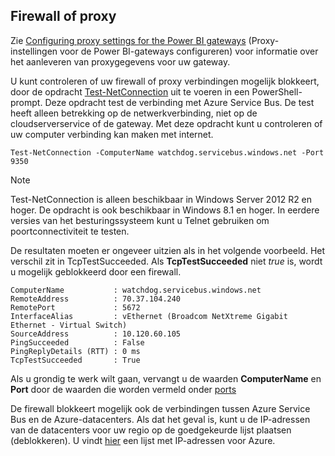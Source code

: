 ## <a name="firewall-or-proxy"></a>Firewall of proxy
Zie [Configuring proxy settings for the Power BI gateways](../service-gateway-proxy.md) (Proxy-instellingen voor de Power BI-gateways configureren) voor informatie over het aanleveren van proxygegevens voor uw gateway.

U kunt controleren of uw firewall of proxy verbindingen mogelijk blokkeert, door de opdracht [Test-NetConnection](https://technet.microsoft.com/library/dn372891.aspx) uit te voeren in een PowerShell-prompt. Deze opdracht test de verbinding met Azure Service Bus. De test heeft alleen betrekking op de netwerkverbinding, niet op de cloudserverservice of de gateway. Met deze opdracht kunt u controleren of uw computer verbinding kan maken met internet.

    Test-NetConnection -ComputerName watchdog.servicebus.windows.net -Port 9350

> [!NOTE]
> Test-NetConnection is alleen beschikbaar in Windows Server 2012 R2 en hoger. De opdracht is ook beschikbaar in Windows 8.1 en hoger. In eerdere versies van het besturingssysteem kunt u Telnet gebruiken om poortconnectiviteit te testen.
> 
> 

De resultaten moeten er ongeveer uitzien als in het volgende voorbeeld. Het verschil zit in TcpTestSucceeded. Als **TcpTestSucceeded** niet *true* is, wordt u mogelijk geblokkeerd door een firewall.

    ComputerName           : watchdog.servicebus.windows.net
    RemoteAddress          : 70.37.104.240
    RemotePort             : 5672
    InterfaceAlias         : vEthernet (Broadcom NetXtreme Gigabit Ethernet - Virtual Switch)
    SourceAddress          : 10.120.60.105
    PingSucceeded          : False
    PingReplyDetails (RTT) : 0 ms
    TcpTestSucceeded       : True

Als u grondig te werk wilt gaan, vervangt u de waarden **ComputerName** en **Port** door de waarden die worden vermeld onder [ports](../service-gateway-onprem.md#ports)

De firewall blokkeert mogelijk ook de verbindingen tussen Azure Service Bus en de Azure-datacenters. Als dat het geval is, kunt u de IP-adressen van de datacenters voor uw regio op de goedgekeurde lijst plaatsen (deblokkeren). U vindt [hier](https://www.microsoft.com/download/details.aspx?id=41653) een lijst met IP-adressen voor Azure.

